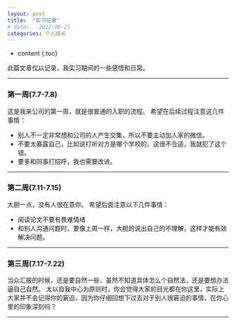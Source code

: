 ```yaml
---
layout: post
title:  "实习记录"
# date:   2022-06-21
categories: 个人成长
---
```

* content
{:toc}



此篇文章仅以记录，我实习期间的一些感悟和日常。

---
### 第一周(7.7-7.8)
这是我来公司的第一周，就是很普通的入职的流程。
希望在后续过程注意这几件事情：
* 别人不一定非常想和公司的人产生交集，所以不要主动加人家的微信。
* 不要太暴露自己，比如说打听对方是哪个学校的，这很不合适，我就犯了这个错。
* 要多和同事打招呼，我也需要改进。

---
### 第二周(7.11-7.15)
大胆一点，没有人很在意你。
希望后面注意以下几件事情：
* 阅读论文不要有畏难情绪
* 和别人沟通问题时，要像上周一样，大胆的说出自己的不理解，这样才能有效解决问题。
  
---
### 第三周(7.17-7.22)
当众汇报的时候，还是要自然一些，虽然不知道具体怎么个自然法，还是要想办法逼自己自然。
太以自我中心为原则时，你会觉得大家的目光都在你这里，实际上大家并不会记得你的窘迫，因为你仔细回想下过去对于别人很窘迫的事情，在你心里的印象深刻吗？

---

